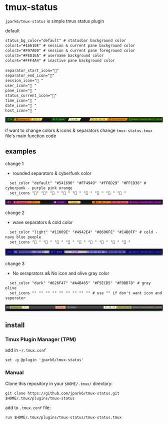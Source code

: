 # tmux-status

`jpark6/tmux-status` is simple tmux status plugin

default 
```shell
status_bg_color="default" # statusbar background color
color1="#16610E" # session & current pane background color
color2="#F97A00" # session & current pane foreground color
color3="#FED16A" # username background color
color4="#FFF4A4" # inactive pane background color

separator_start_icon=""
separator_end_icon=""
session_icon=" "
user_icon=" "
pane_icon=" "
status_current_icon=""
time_icon=" "
date_icon="󰸗 "
host_icon=" "
```
![./images/default.png](./images/default.png)

if want to change colors & icons & separators
change `tmux-status.tmux` file's main function code


## examples
change 1
- rounded separators & cyberfunk color
```shell
  set_color "default" "#541690" "#FF4949" "#FF8D29" "#FFCD38" # cyberpunk - purple pink orange
  set_icons "" "" "󰥱 " "󰙄 " "󰪟 " "󰀨 " "󱑁 " "󰸗 " "󱁍 "
```
![./images/change1.png](./images/change1.png)

change 2
- wave separators & cold color
```shell
  set_color "light" "#11009E" "#4942E4" "#8696FE" "#C4B0FF" # cold - navy blue people
  set_icons " " " " " " " " " " " " " " "󰸗 " " "
```
![./images/change2.png](./images/change2.png)

change 3
- No seraprators a& No icon and olive gray color
```shell
  set_color "dark" "#626F47" "#A4B465" "#F5ECD5" "#F0BB78" # gray olive
  set_icons "" "" "" "" "" "" "" "" "" # use "" if don't want icon and seperator
```

![./images/change3.png](./images/change3.png)

## install
### Tmux Plugin Manager (TPM)

add in `~/.tmux.conf`
```shell
set -g @plugin 'jpark6/tmux-status'
```

### Manual
Clone this repository in your `$HOME/.tmux/` directory:

```shell
git clone https://github.com/jpark6/tmux-status.git $HOME/.tmux/plugins/tmux-status
```

add to  `.tmux.conf` file:

```shell
run $HOME/.tmux/plugins/tmux-status/tmux-status.tmux
```


